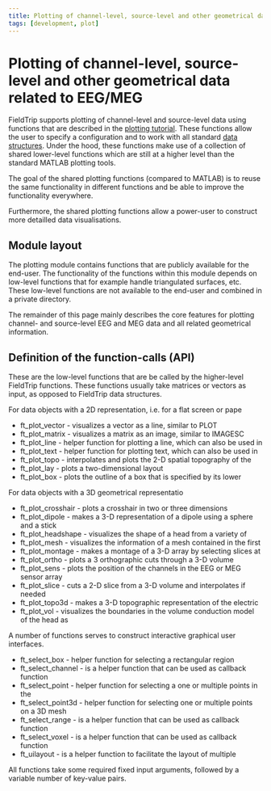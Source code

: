 ```yaml
---
title: Plotting of channel-level, source-level and other geometrical data related to EEG/MEG
tags: [development, plot]
---
```


# Plotting of channel-level, source-level and other geometrical data related to EEG/MEG

FieldTrip supports plotting of channel-level and source-level data using functions that are described in the [plotting tutorial](/tutorial/plotting). These functions allow the user to specify a configuration and to work with all standard [data structures](/faq/how_are_the_various_data_structures_defined). Under the hood, these functions make use of a collection of shared lower-level functions which are still at a higher level than the standard MATLAB plotting tools.

The goal of the shared plotting functions (compared to MATLAB) is to reuse the same functionality in different functions and be able to improve the functionality everywhere.

Furthermore, the shared plotting functions allow a power-user to construct more detailled data visualisations.

## Module layout

The plotting module contains functions that are publicly available for the end-user. The functionality of the functions within this module depends on low-level functions that for example handle triangulated surfaces, etc.  These low-level functions are not available to the end-user and combined in a private directory.

The remainder of this page mainly describes the core features for plotting channel- and source-level EEG and MEG data and all related geometrical information.

## Definition of the function-calls (API)

These are the low-level functions that are be called by the higher-level FieldTrip functions. These functions usually take matrices or vectors as input, as opposed to FieldTrip data structures.

For data objects with a 2D representation, i.e. for a flat screen or pape

*  ft_plot_vector                 - visualizes a vector as a line, similar to PLOT
*  ft_plot_matrix                 - visualizes a matrix as an image, similar to IMAGESC
*  ft_plot_line                   - helper function for plotting a line, which can also be used in
*  ft_plot_text                   - helper function for plotting text, which can also be used in
*  ft_plot_topo                   - interpolates and plots the 2-D spatial topography of the
*  ft_plot_lay                    - plots a two-dimensional layout
*  ft_plot_box                    - plots the outline of a box that is specified by its lower

For data objects with a 3D geometrical representatio

*  ft_plot_crosshair              - plots a crosshair in two or three dimensions
*  ft_plot_dipole                 - makes a 3-D representation of a dipole using a sphere and a stick
*  ft_plot_headshape              - visualizes the shape of a head from a variety of
*  ft_plot_mesh                   - visualizes the information of a mesh contained in the first
*  ft_plot_montage                - makes a montage of a 3-D array by selecting slices at
*  ft_plot_ortho                  - plots a 3 orthographic cuts through a 3-D volume
*  ft_plot_sens                   - plots the position of the channels in the EEG or MEG sensor array
*  ft_plot_slice                  - cuts a 2-D slice from a 3-D volume and interpolates if needed
*  ft_plot_topo3d                 - makes a 3-D topographic representation of the electric
*  ft_plot_vol                    - visualizes the boundaries in the volume conduction model of the head as

A number of functions serves to construct interactive graphical user interfaces.

*  ft_select_box                  - helper function for selecting a rectangular region
*  ft_select_channel              - is a helper function that can be used as callback function
*  ft_select_point                - helper function for selecting a one or multiple points in the
*  ft_select_point3d              - helper function for selecting one or multiple points on a 3D mesh
*  ft_select_range                - is a helper function that can be used as callback function
*  ft_select_voxel                - is a helper function that can be used as callback function
*  ft_uilayout                    - is a helper function to facilitate the layout of multiple

All functions take some required fixed input arguments, followed by a variable number of key-value pairs.
